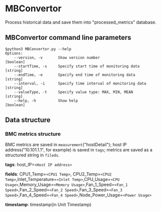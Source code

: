 # MBConvertor
Process historical data and save them into "processed_metrics" database.
## MBConvertor command line parameters
```
$python3 MBConvertor.py --help
Options:
    --version, -v       Show version number                             [boolean]
    --startTime, -s     Specify start time of monitoring data           [string]
    --endTime, -e       Specify end time of monitoring data             [string]
    --interval, -i      Specify time interval of monitoring data        [string]
    --valueType, -t     Specify value type: MAX, MIN, MEAN              [string]
    --help, -h          Show help                                       [boolean]
```
## Data structure
### BMC metrics structure
BMC metrics are saved in `measurement`("hostDetail"); host IP address("10.101.1.1", for example) is saved in `tags`; metrics are saved as a structured string in `fileds`.

__tags__: host_IP=`<Host IP address>`

__fields__: CPU1_Temp=`<CPU1 Temp>`, CPU2_Temp=`<CPU2 Temp>`,Inlet_Temperature=`<Inlet Temp>`,CPU_Usage=`<CPU Usage>`,Memory_Usage=`<Memory Usage>`,Fan_1_Speed=`<Fan_1 Speed>`,Fan_2_Speed=`<Fan_2 Speed>`,Fan_3_Speed=`<Fan_3 Speed>`,Fan_4_Speed=`<Fan_4 Speed>`,Node_Power_Usage=`<Power Usage>`

__timestamp__: timestamp(in Unit Timestamp)



